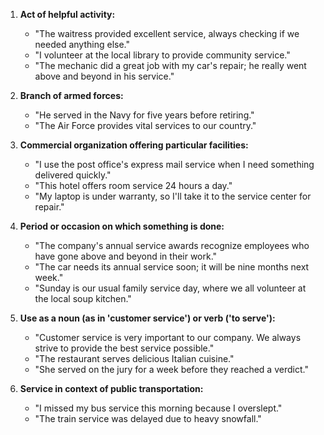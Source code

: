 1. **Act of helpful activity:**
   - "The waitress provided excellent service, always checking if we needed anything else."
   - "I volunteer at the local library to provide community service."
   - "The mechanic did a great job with my car's repair; he really went above and beyond in his service."

2. **Branch of armed forces:**
   - "He served in the Navy for five years before retiring."
   - "The Air Force provides vital services to our country."

3. **Commercial organization offering particular facilities:**
   - "I use the post office's express mail service when I need something delivered quickly."
   - "This hotel offers room service 24 hours a day."
   - "My laptop is under warranty, so I'll take it to the service center for repair."

4. **Period or occasion on which something is done:**
   - "The company's annual service awards recognize employees who have gone above and beyond in their work."
   - "The car needs its annual service soon; it will be nine months next week."
   - "Sunday is our usual family service day, where we all volunteer at the local soup kitchen."

5. **Use as a noun (as in 'customer service') or verb ('to serve'):**
   - "Customer service is very important to our company. We always strive to provide the best service possible."
   - "The restaurant serves delicious Italian cuisine."
   - "She served on the jury for a week before they reached a verdict."

6. **Service in context of public transportation:**
   - "I missed my bus service this morning because I overslept."
   - "The train service was delayed due to heavy snowfall."